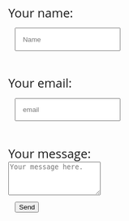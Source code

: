 <style>
@import url(https://fonts.googleapis.com/css?family=Open+Sans);

body{
margin: 0;
font-family: 'Open Sans';
font-size: 1.5em;}

labels,
input{
  display: block;
  margin: 1em;
}
input[type="text"] {
  padding: 1em;
}
input[type="email"]{
  padding: 1em;
}
input[type="message"]{
  padding: 1em;
}
</style>


<form action="https://formspree.io/mpzyozye" method="POST">
  <label for="name">Your name: </label>
  <input type="text" name="name" required="required" placeholder="Name"><br>
  <label for="email">Your email: </label>
  <input type="email" name="_replyto" required="required" placeholder="email"><br>
  <label for="message">Your message:</label><br>
  <textarea rows="4" name="message" id="message" required="required" class="form-control" placeholder="Your message here."></textarea>
  <input type="hidden" name="_next" value="/html/thanks.html" />

  <br>

  <input type="submit" value="Send" name="submit" class="btn-default">

  <!-- Hidden Fields -->
  <input type="text" name="_gotcha" style="display:none" />
  <input type="hidden" name="_next" value="http://www.ewu.edu"
</form>